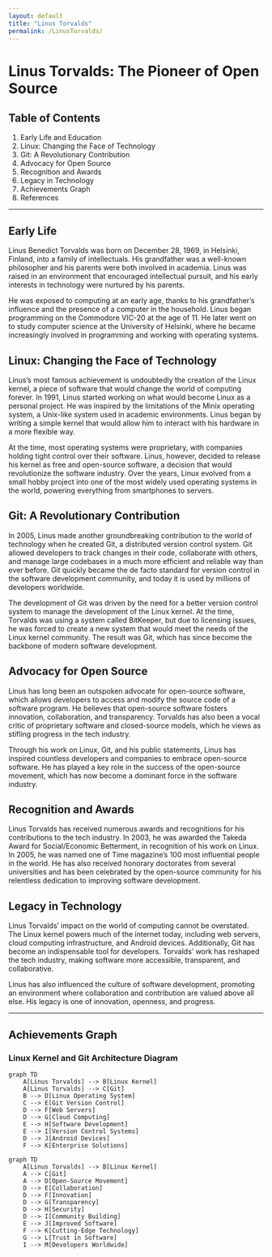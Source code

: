 ```yaml
---
layout: default
title: "Linus Torvalds"
permalink: /LinusTorvalds/
---
```


# Linus Torvalds: The Pioneer of Open Source

## Table of Contents
1. Early Life and Education
2. Linux: Changing the Face of Technology
3. Git: A Revolutionary Contribution
4. Advocacy for Open Source
5. Recognition and Awards
6. Legacy in Technology
7. Achievements Graph
8. References

---

## Early Life
Linus Benedict Torvalds was born on December 28, 1969, in Helsinki, Finland, into a family of intellectuals. His grandfather was a well-known philosopher and his parents were both involved in academia. Linus was raised in an environment that encouraged intellectual pursuit, and his early interests in technology were nurtured by his parents. 

He was exposed to computing at an early age, thanks to his grandfather’s influence and the presence of a computer in the household. Linus began programming on the Commodore VIC-20 at the age of 11. He later went on to study computer science at the University of Helsinki, where he became increasingly involved in programming and working with operating systems.

## Linux: Changing the Face of Technology
Linus’s most famous achievement is undoubtedly the creation of the Linux kernel, a piece of software that would change the world of computing forever. In 1991, Linus started working on what would become Linux as a personal project. He was inspired by the limitations of the Minix operating system, a Unix-like system used in academic environments. Linus began by writing a simple kernel that would allow him to interact with his hardware in a more flexible way.

At the time, most operating systems were proprietary, with companies holding tight control over their software. Linus, however, decided to release his kernel as free and open-source software, a decision that would revolutionize the software industry. Over the years, Linux evolved from a small hobby project into one of the most widely used operating systems in the world, powering everything from smartphones to servers.

## Git: A Revolutionary Contribution
In 2005, Linus made another groundbreaking contribution to the world of technology when he created Git, a distributed version control system. Git allowed developers to track changes in their code, collaborate with others, and manage large codebases in a much more efficient and reliable way than ever before. Git quickly became the de facto standard for version control in the software development community, and today it is used by millions of developers worldwide.

The development of Git was driven by the need for a better version control system to manage the development of the Linux kernel. At the time, Torvalds was using a system called BitKeeper, but due to licensing issues, he was forced to create a new system that would meet the needs of the Linux kernel community. The result was Git, which has since become the backbone of modern software development.

## Advocacy for Open Source
Linus has long been an outspoken advocate for open-source software, which allows developers to access and modify the source code of a software program. He believes that open-source software fosters innovation, collaboration, and transparency. Torvalds has also been a vocal critic of proprietary software and closed-source models, which he views as stifling progress in the tech industry.

Through his work on Linux, Git, and his public statements, Linus has inspired countless developers and companies to embrace open-source software. He has played a key role in the success of the open-source movement, which has now become a dominant force in the software industry.

## Recognition and Awards
Linus Torvalds has received numerous awards and recognitions for his contributions to the tech industry. In 2003, he was awarded the Takeda Award for Social/Economic Betterment, in recognition of his work on Linux. In 2005, he was named one of Time magazine’s 100 most influential people in the world. He has also received honorary doctorates from several universities and has been celebrated by the open-source community for his relentless dedication to improving software development.

## Legacy in Technology
Linus Torvalds’ impact on the world of computing cannot be overstated. The Linux kernel powers much of the internet today, including web servers, cloud computing infrastructure, and Android devices. Additionally, Git has become an indispensable tool for developers. Torvalds’ work has reshaped the tech industry, making software more accessible, transparent, and collaborative.

Linus has also influenced the culture of software development, promoting an environment where collaboration and contribution are valued above all else. His legacy is one of innovation, openness, and progress.

---

## Achievements Graph

### Linux Kernel and Git Architecture Diagram

```mermaid
graph TD
    A[Linus Torvalds] --> B[Linux Kernel]
    A[Linus Torvalds] --> C[Git]
    B --> D[Linux Operating System]
    C --> E[Git Version Control]
    D --> F[Web Servers]
    D --> G[Cloud Computing]
    E --> H[Software Development]
    E --> I[Version Control Systems]
    D --> J[Android Devices]
    F --> K[Enterprise Solutions]

graph TD
    A[Linus Torvalds] --> B[Linux Kernel]
    A --> C[Git]
    A --> D[Open-Source Movement]
    D --> E[Collaboration]
    D --> F[Innovation]
    D --> G[Transparency]
    D --> H[Security]
    D --> I[Community Building]
    E --> J[Improved Software]
    F --> K[Cutting-Edge Technology]
    G --> L[Trust in Software]
    I --> M[Developers Worldwide]
